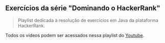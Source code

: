 ## Exercícios da série "Dominando o HackerRank"
> Playlist dedicada à resolução de exercícios em Java da plataforma HackerRank.

Todos os vídeos podem ser acessados nessa playlist do [Youtube](https://www.youtube.com/playlist?list=PL-fdn4p78jS-xZ6KQbVl2U5tS21XpUvEe).


